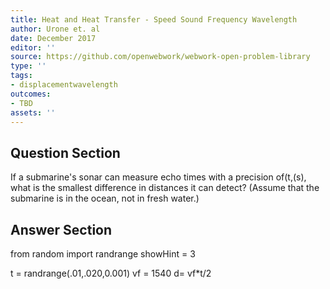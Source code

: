 ```yaml
---
title: Heat and Heat Transfer - Speed Sound Frequency Wavelength
author: Urone et. al
date: December 2017
editor: ''
source: https://github.com/openwebwork/webwork-open-problem-library
type: ''
tags:
- displacementwavelength
outcomes:
- TBD
assets: ''
---
```


## Question Section 

If a submarine's sonar can measure echo times with a precision of(t,(s), what
is the smallest difference in distances it can detect? (Assume that the submarine is in
the ocean, not in fresh water.)


## Answer Section

from random import randrange
showHint = 3

t = randrange(.01,.020,0.001)
vf = 1540
d= vf*t/2